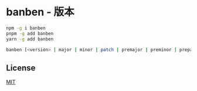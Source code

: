 # banben - 版本

```sh
npm -g i banben
pnpm -g add banben
yarn -g add banben
```

```sh
banben [<version> | major | minor | patch | premajor | preminor | prepatch | prerelease]
```

## License

[MIT](LICENSE)
